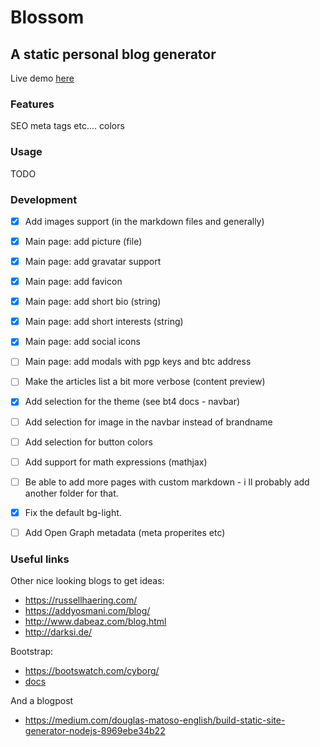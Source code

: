# Blossom

## A static personal blog generator

Live demo [here](https://nickgavalas.com)

### Features

SEO meta tags etc....
colors

### Usage

TODO

### Development

- [x] Add images support (in the markdown files and generally)

- [x] Main page: add picture (file)
- [x] Main page: add gravatar support
- [x] Main page: add favicon
- [x] Main page: add short bio (string)
- [x] Main page: add short interests (string)
- [x] Main page: add social icons
- [ ] Main page: add modals with pgp keys and btc address

- [ ] Make the articles list a bit more verbose (content preview)

- [x] Add selection for the theme (see bt4 docs - navbar)
- [ ] Add selection for image in the navbar instead of brandname
- [ ] Add selection for button colors

- [ ] Add support for math expressions (mathjax)

- [ ] Be able to add more pages with custom markdown - i ll probably add another folder for that.

- [x] Fix the default bg-light.

- [ ] Add Open Graph metadata (meta properites etc)

### Useful links

Other nice looking blogs to get ideas:
- https://russellhaering.com/
- https://addyosmani.com/blog/
- http://www.dabeaz.com/blog.html
- http://darksi.de/

Bootstrap:
- https://bootswatch.com/cyborg/
- [docs](https://getbootstrap.com/docs/4.0/examples/)

And a blogpost
- https://medium.com/douglas-matoso-english/build-static-site-generator-nodejs-8969ebe34b22
